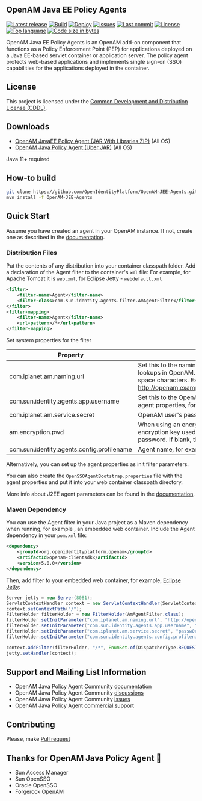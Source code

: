 ## OpenAM Java EE Policy Agents
[![Latest release](https://img.shields.io/github/release/OpenIdentityPlatform/OpenAM-JEE-Agents.svg)](https://github.com/OpenIdentityPlatform/OpenAM-JEE-Agents/releases)
[![Build](https://github.com/OpenIdentityPlatform/OpenAM-JEE-Agents/actions/workflows/build.yml/badge.svg)](https://github.com/OpenIdentityPlatform/OpenAM-JEE-Agents/actions/workflows/build.yml)
[![Deploy](https://github.com/OpenIdentityPlatform/OpenAM-JEE-Agents/actions/workflows/deploy.yml/badge.svg)](https://github.com/OpenIdentityPlatform/OpenAM-JEE-Agents/actions/workflows/deploy.yml)
[![Issues](https://img.shields.io/github/issues/OpenIdentityPlatform/OpenAM-JEE-Agents.svg)](https://github.com/OpenIdentityPlatform/OpenAM-JEE-Agents/issues)
[![Last commit](https://img.shields.io/github/last-commit/OpenIdentityPlatform/OpenAM-JEE-Agents.svg)](https://github.com/OpenIdentityPlatform/OpenAM-JEE-Agents/commits/master)
[![License](https://img.shields.io/badge/license-CDDL-blue.svg)](https://github.com/OpenIdentityPlatform/OpenAM-JEE-Agents/blob/master/LICENSE.md)
[![Top language](https://img.shields.io/github/languages/top/OpenIdentityPlatform/OpenAM-JEE-Agents.svg)](https://github.com/OpenIdentityPlatform/OpenAM-JEE-Agents)
[![Code size in bytes](https://img.shields.io/github/languages/code-size/OpenIdentityPlatform/OpenAM-JEE-Agents.svg)](https://github.com/OpenIdentityPlatform/OpenAM-JEE-Agents)

OpenAM Java EE Policy Agents is an OpenAM add-on component that functions as a Policy Enforcement Point (PEP) for applications deployed on a Java EE-based servlet container or application server. The policy agent protects web-based applications and implements single sign-on (SSO) capabilities for the applications deployed in the container.

## License
This project is licensed under the [Common Development and Distribution License (CDDL)](https://github.com/OpenIdentityPlatform/OpenAM-JEE-Agents/blob/master/LICENSE.md). 

## Downloads 
* [OpenAM JavaEE Policy Agent (JAR With Libraries ZIP)](https://github.com/OpenIdentityPlatform/OpenAM-JEE-Agents/releases) (All OS)
* [OpenAM Java Policy Agent (Uber JAR)](https://github.com/OpenIdentityPlatform/OpenAM-JEE-Agents/releases) (All OS)

Java 11+ required

## How-to build

```bash
git clone https://github.com/OpenIdentityPlatform/OpenAM-JEE-Agents.git
mvn install -f OpenAM-JEE-Agents
```

## Quick Start

Assume you have created an agent in your OpenAM instance. If not, create one as described in the [documentation](https://doc.openidentityplatform.org/openam/jee-users-guide/chap-jee-agent-config#create-agent-profiles).

### Distribution Files

Put the contents of any distribution into your container classpath folder.
Add a declaration of the Agent filter to the container's `xml` file:
For example, for Apache Tomcat it is `web.xml`, for Eclipse Jetty - `webdefault.xml`
```xml
<filter>
    <filter-name>Agent</filter-name>
    <filter-class>com.sun.identity.agents.filter.AmAgentFilter</filter-class>
</filter>
<filter-mapping>
    <filter-name>Agent</filter-name>
    <url-pattern>/*</url-pattern>
</filter-mapping>
```

Set system properties for the filter

| Property                                   | Description                                                                                                                                                                                |
|--------------------------------------------|--------------------------------------------------------------------------------------------------------------------------------------------------------------------------------------------|
| com.iplanet.am.naming.url                  | Set this to the naming service URL(s) used for naming lookups in OpenAM. Separate multiple URLs with single space characters. Example: http://openam.example.org:8080/openam/namingservice |
| com.sun.identity.agents.app.username       | Set this to the OpenAM user, who has access to read the agent properties, for example, `amadmin`                                                                                           |
| com.iplanet.am.service.secret              | OpenAM user's password                                                                                                                                                                     |
 | am.encryption.pwd                          | When using an encrypted password, set this to the encryption key used to encrypt the agent profile password. If blank, the password is unencrypted.                                        |
| com.sun.identity.agents.config.profilename | Agent name, for example: `myAgent`                                                                                                                                                         |

Alternatively, you can set up the agent properties as init filter parameters.

You can also create the `OpenSSOAgentBootstrap.properties` file with the agent properties and put it into your web container classpath directory.

More info about J2EE agent parameters can be found in the [documentation](https://doc.openidentityplatform.org/openam/jee-users-guide/chap-jee-agent-config#configure-j2ee-policy-agent).


### Maven Dependency

You can use the Agent filter in your Java project as a Maven dependency when running, for example , an embedded web container. Include the Agent dependency in your `pom.xml` file:

```xml
<dependency>
    <groupId>org.openidentityplatform.openam</groupId>
    <artifactId>openam-clientsdk</artifactId>
    <version>5.0.0</version>
</dependency>
```

Then, add filter to your embedded web container, for example, [Eclipse Jetty](https://jetty.org/):

```java
Server jetty = new Server(8081);
ServletContextHandler context = new ServletContextHandler(ServletContextHandler.SESSIONS);
context.setContextPath("/");
FilterHolder filterHolder = new FilterHolder(AmAgentFilter.class);
filterHolder.setInitParameter("com.iplanet.am.naming.url", "http://openam.example.org:8080/openam/namingservice");
filterHolder.setInitParameter("com.sun.identity.agents.app.username", "amadmin");
filterHolder.setInitParameter("com.iplanet.am.service.secret", "passw0rd");
filterHolder.setInitParameter("com.sun.identity.agents.config.profilename", "myAgent");

context.addFilter(filterHolder, "/*", EnumSet.of(DispatcherType.REQUEST));
jetty.setHandler(context);
```

## Support and Mailing List Information
* OpenAM Java Policy Agent Community [documentation](https://github.com/OpenIdentityPlatform/OpenAM-JEE-Agents/wiki)
* OpenAM Java Policy Agent Community [discussions](https://github.com/OpenIdentityPlatform/OpenAM-JEE-Agents/discussions)
* OpenAM Java Policy Agent Community [issues](https://github.com/OpenIdentityPlatform/OpenAM-JEE-Agents/issues)
* OpenAM Java Policy Agent [commercial support](https://github.com/OpenIdentityPlatform/.github/wiki/Approved-Vendor-List)

## Contributing
Please, make [Pull request](https://github.com/OpenIdentityPlatform/OpenAM-JEE-Agents/pulls)

## Thanks for OpenAM Java Policy Agent 🥰
* Sun Access Manager
* Sun OpenSSO
* Oracle OpenSSO
* Forgerock OpenAM
